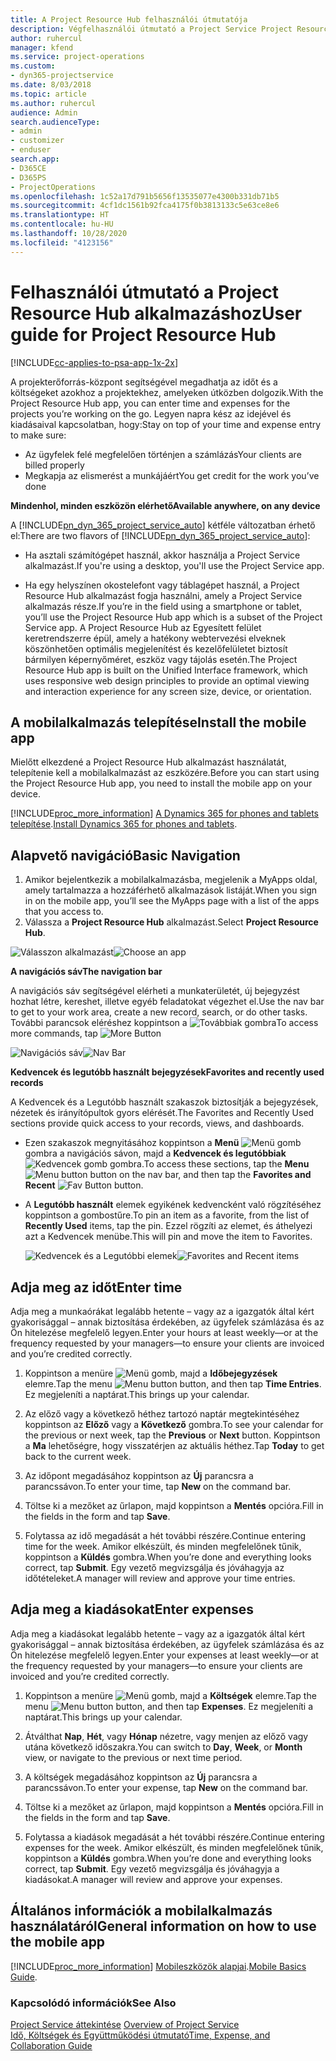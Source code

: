 ```yaml
---
title: A Project Resource Hub felhasználói útmutatója
description: Végfelhasználói útmutató a Project Service Project Resource Hub alkalmazásához
author: ruhercul
manager: kfend
ms.service: project-operations
ms.custom:
- dyn365-projectservice
ms.date: 8/03/2018
ms.topic: article
ms.author: ruhercul
audience: Admin
search.audienceType:
- admin
- customizer
- enduser
search.app:
- D365CE
- D365PS
- ProjectOperations
ms.openlocfilehash: 1c52a17d791b5656f13535077e4300b331db71b5
ms.sourcegitcommit: 4cf1dc1561b92fca4175f0b3813133c5e63ce8e6
ms.translationtype: HT
ms.contentlocale: hu-HU
ms.lasthandoff: 10/28/2020
ms.locfileid: "4123156"
---
```

# <a name="user-guide-for-project-resource-hub"></a><span data-ttu-id="3df9d-103">Felhasználói útmutató a Project Resource Hub alkalmazáshoz</span><span class="sxs-lookup"><span data-stu-id="3df9d-103">User guide for Project Resource Hub</span></span>

[!INCLUDE[cc-applies-to-psa-app-1x-2x](../includes/cc-applies-to-psa-app-1x-2x.md)]

<span data-ttu-id="3df9d-104">A projekterőforrás-központ segítségével megadhatja az időt és a költségeket azokhoz a projektekhez, amelyeken útközben dolgozik.</span><span class="sxs-lookup"><span data-stu-id="3df9d-104">With the Project Resource Hub app, you can enter time and expenses for the projects you’re working on the go.</span></span> <span data-ttu-id="3df9d-105">Legyen napra kész az idejével és kiadásaival kapcsolatban, hogy:</span><span class="sxs-lookup"><span data-stu-id="3df9d-105">Stay on top of your time and expense entry to make sure:</span></span>

- <span data-ttu-id="3df9d-106">Az ügyfelek felé megfelelően történjen a számlázás</span><span class="sxs-lookup"><span data-stu-id="3df9d-106">Your clients are billed properly</span></span>
- <span data-ttu-id="3df9d-107">Megkapja az elismerést a munkájáért</span><span class="sxs-lookup"><span data-stu-id="3df9d-107">You get credit for the work you’ve done</span></span>

<span data-ttu-id="3df9d-108">**Mindenhol, minden eszközön elérhető**</span><span class="sxs-lookup"><span data-stu-id="3df9d-108">**Available anywhere, on any device**</span></span>

<span data-ttu-id="3df9d-109">A [!INCLUDE[pn_dyn_365_project_service_auto](../includes/pn-dyn-365-project-service-auto.md)] kétféle változatban érhető el:</span><span class="sxs-lookup"><span data-stu-id="3df9d-109">There are two flavors of [!INCLUDE[pn_dyn_365_project_service_auto](../includes/pn-dyn-365-project-service-auto.md)]:</span></span> 

- <span data-ttu-id="3df9d-110">Ha asztali számítógépet használ, akkor használja a Project Service alkalmazást.</span><span class="sxs-lookup"><span data-stu-id="3df9d-110">If you're using a desktop, you'll use the Project Service app.</span></span> 

- <span data-ttu-id="3df9d-111">Ha egy helyszínen okostelefont vagy táblagépet használ, a Project Resource Hub alkalmazást fogja használni, amely a Project Service alkalmazás része.</span><span class="sxs-lookup"><span data-stu-id="3df9d-111">If you’re in the field using a smartphone or tablet, you’ll use the Project Resource Hub app which is a subset of the Project Service  app.</span></span> <span data-ttu-id="3df9d-112">A Project Resource Hub az Egyesített felület keretrendszerre épül, amely a hatékony webtervezési elveknek köszönhetően optimális megjelenítést és kezelőfelületet biztosít bármilyen képernyőméret, eszköz vagy tájolás esetén.</span><span class="sxs-lookup"><span data-stu-id="3df9d-112">The Project Resource Hub app is built on the Unified Interface framework, which uses responsive web design principles to provide an optimal viewing and interaction experience for any screen size, device, or orientation.</span></span> 


## <a name="install-the-mobile-app"></a><span data-ttu-id="3df9d-113">A mobilalkalmazás telepítése</span><span class="sxs-lookup"><span data-stu-id="3df9d-113">Install the mobile app</span></span>
<span data-ttu-id="3df9d-114">Mielőtt elkezdené a Project Resource Hub alkalmazást használatát, telepítenie kell a mobilalkalmazást az eszközére.</span><span class="sxs-lookup"><span data-stu-id="3df9d-114">Before you can start using the Project Resource Hub app, you need to install the mobile app on your device.</span></span> 

[!INCLUDE[proc_more_information](../includes/proc-more-information.md)] <span data-ttu-id="3df9d-115">[A Dynamics 365 for phones and tablets telepítése](https://docs.microsoft.com/dynamics365/mobile-app/install-dynamics-365-for-phones-and-tablets).</span><span class="sxs-lookup"><span data-stu-id="3df9d-115">[Install Dynamics 365 for phones and tablets](https://docs.microsoft.com/dynamics365/mobile-app/install-dynamics-365-for-phones-and-tablets).</span></span>

## <a name="basic-navigation"></a><span data-ttu-id="3df9d-116">Alapvető navigáció</span><span class="sxs-lookup"><span data-stu-id="3df9d-116">Basic Navigation</span></span>
1.  <span data-ttu-id="3df9d-117">Amikor bejelentkezik a mobilalkalmazásba, megjelenik a MyApps oldal, amely tartalmazza a hozzáférhető alkalmazások listáját.</span><span class="sxs-lookup"><span data-stu-id="3df9d-117">When you sign in on the mobile app, you’ll see the MyApps page with a list of the apps that you access to.</span></span> 
2.  <span data-ttu-id="3df9d-118">Válassza a **Project Resource Hub** alkalmazást.</span><span class="sxs-lookup"><span data-stu-id="3df9d-118">Select **Project Resource Hub**.</span></span>

<span data-ttu-id="3df9d-119">![Válasszon alkalmazást](media/chooseApp_1.png "Válasszon alkalmazást")</span><span class="sxs-lookup"><span data-stu-id="3df9d-119">![Choose an app](media/chooseApp_1.png "Choose an app")</span></span>

<span data-ttu-id="3df9d-120">**A navigációs sáv**</span><span class="sxs-lookup"><span data-stu-id="3df9d-120">**The navigation bar**</span></span>

<span data-ttu-id="3df9d-121">A navigációs sáv segítségével elérheti a munkaterületét, új bejegyzést hozhat létre, kereshet, illetve egyéb feladatokat végezhet el.</span><span class="sxs-lookup"><span data-stu-id="3df9d-121">Use the nav bar to get to your work area, create a new record, search, or do other tasks.</span></span> <span data-ttu-id="3df9d-122">További parancsok eléréshez koppintson a ![Továbbiak gombra](media/MoreButton.png "Továbbiak gomb")</span><span class="sxs-lookup"><span data-stu-id="3df9d-122">To access more commands, tap ![More Button](media/MoreButton.png "More Button")</span></span>

<span data-ttu-id="3df9d-123">![Navigációs sáv](media/NavBar_2.png "Navigációs sáv")</span><span class="sxs-lookup"><span data-stu-id="3df9d-123">![Nav Bar](media/NavBar_2.png "Nav Bar")</span></span>

<span data-ttu-id="3df9d-124">**Kedvencek és legutóbb használt bejegyzések**</span><span class="sxs-lookup"><span data-stu-id="3df9d-124">**Favorites and recently used records**</span></span>

<span data-ttu-id="3df9d-125">A Kedvencek és a Legutóbb használt szakaszok biztosítják a bejegyzések, nézetek és irányítópultok gyors elérését.</span><span class="sxs-lookup"><span data-stu-id="3df9d-125">The Favorites and Recently Used sections provide quick access to your records, views, and dashboards.</span></span> 

- <span data-ttu-id="3df9d-126">Ezen szakaszok megnyitásához koppintson a **Menü** ![Menü gomb](media/MenuButton.png "Menü gomb") gombra a navigációs sávon, majd a **Kedvencek és legutóbbiak** ![Kedvencek gomb](media/FavButton.png "Fav gomb") gombra.</span><span class="sxs-lookup"><span data-stu-id="3df9d-126">To access these sections, tap the **Menu** ![Menu button](media/MenuButton.png "Menu button") button on the nav bar, and then tap the **Favorites and Recent** ![Fav Button](media/FavButton.png "Fav Button") button.</span></span>

- <span data-ttu-id="3df9d-127">A **Legutóbb használt** elemek egyikének kedvencként való rögzítéséhez koppintson a gombostűre.</span><span class="sxs-lookup"><span data-stu-id="3df9d-127">To pin an item as a favorite, from the list of **Recently Used** items, tap the pin.</span></span> <span data-ttu-id="3df9d-128">Ezzel rögzíti az elemet, és áthelyezi azt a Kedvencek menübe.</span><span class="sxs-lookup"><span data-stu-id="3df9d-128">This will pin and move the item to Favorites.</span></span>

  <span data-ttu-id="3df9d-129">![Kedvencek és a Legutóbbi elemek](media/Favs_3.png "Kedvencek és a Legutóbbi elemek")</span><span class="sxs-lookup"><span data-stu-id="3df9d-129">![Favorites and Recent items](media/Favs_3.png "Favorites and Recent items")</span></span>
 
## <a name="enter-time"></a><span data-ttu-id="3df9d-130">Adja meg az időt</span><span class="sxs-lookup"><span data-stu-id="3df9d-130">Enter time</span></span>
<span data-ttu-id="3df9d-131">Adja meg a munkaórákat legalább hetente – vagy az a igazgatók által kért gyakorisággal – annak biztosítása érdekében, az ügyfelek számlázása és az Ön hitelezése megfelelő legyen.</span><span class="sxs-lookup"><span data-stu-id="3df9d-131">Enter your hours at least weekly—or at the frequency requested by your managers—to ensure your clients are invoiced and you’re credited correctly.</span></span>

1. <span data-ttu-id="3df9d-132">Koppintson a menüre ![Menü gomb](media/MenuButton.png "Menü gomb"), majd a **Időbejegyzések** elemre.</span><span class="sxs-lookup"><span data-stu-id="3df9d-132">Tap the menu ![Menu button](media/MenuButton.png "Menu button") button, and then tap **Time Entries**.</span></span> <span data-ttu-id="3df9d-133">Ez megjeleníti a naptárat.</span><span class="sxs-lookup"><span data-stu-id="3df9d-133">This brings up your calendar.</span></span>

2. <span data-ttu-id="3df9d-134">Az előző vagy a következő héthez tartozó naptár megtekintéséhez koppintson az **Előző** vagy a **Következő** gombra.</span><span class="sxs-lookup"><span data-stu-id="3df9d-134">To see your calendar for the previous or next week, tap the **Previous** or **Next** button.</span></span> <span data-ttu-id="3df9d-135">Koppintson a **Ma** lehetőségre, hogy visszatérjen az aktuális héthez.</span><span class="sxs-lookup"><span data-stu-id="3df9d-135">Tap **Today** to get back to the current week.</span></span>

3. <span data-ttu-id="3df9d-136">Az időpont megadásához koppintson az **Új** parancsra a parancssávon.</span><span class="sxs-lookup"><span data-stu-id="3df9d-136">To enter your time, tap **New** on the command bar.</span></span> 

4. <span data-ttu-id="3df9d-137">Töltse ki a mezőket az űrlapon, majd koppintson a **Mentés** opcióra.</span><span class="sxs-lookup"><span data-stu-id="3df9d-137">Fill in the fields in the form and tap **Save**.</span></span>

5. <span data-ttu-id="3df9d-138">Folytassa az idő megadását a hét további részére.</span><span class="sxs-lookup"><span data-stu-id="3df9d-138">Continue entering time for the week.</span></span> <span data-ttu-id="3df9d-139">Amikor elkészült, és minden megfelelőnek tűnik, koppintson a **Küldés** gombra.</span><span class="sxs-lookup"><span data-stu-id="3df9d-139">When you’re done and everything looks correct, tap **Submit**.</span></span> <span data-ttu-id="3df9d-140">Egy vezető megvizsgálja és jóváhagyja az időtételeket.</span><span class="sxs-lookup"><span data-stu-id="3df9d-140">A manager will review and approve your time entries.</span></span>

## <a name="enter-expenses"></a><span data-ttu-id="3df9d-141">Adja meg a kiadásokat</span><span class="sxs-lookup"><span data-stu-id="3df9d-141">Enter expenses</span></span> 
<span data-ttu-id="3df9d-142">Adja meg a kiadásokat legalább hetente – vagy az a igazgatók által kért gyakorisággal – annak biztosítása érdekében, az ügyfelek számlázása és az Ön hitelezése megfelelő legyen.</span><span class="sxs-lookup"><span data-stu-id="3df9d-142">Enter your expenses at least weekly—or at the frequency requested by your managers—to ensure your clients are invoiced and you’re credited correctly.</span></span>

1. <span data-ttu-id="3df9d-143">Koppintson a menüre ![Menü gomb](media/MenuButton.png "Menü gomb"), majd a **Költségek** elemre.</span><span class="sxs-lookup"><span data-stu-id="3df9d-143">Tap the menu ![Menu button](media/MenuButton.png "Menu button") button, and then tap **Expenses**.</span></span> <span data-ttu-id="3df9d-144">Ez megjeleníti a naptárat.</span><span class="sxs-lookup"><span data-stu-id="3df9d-144">This brings up your calendar.</span></span>

2. <span data-ttu-id="3df9d-145">Átválthat **Nap**, **Hét**, vagy **Hónap** nézetre, vagy menjen az előző vagy utána következő időszakra.</span><span class="sxs-lookup"><span data-stu-id="3df9d-145">You can switch to **Day**, **Week**, or **Month** view, or navigate to the previous or next time period.</span></span> 

3. <span data-ttu-id="3df9d-146">A költségek megadásához koppintson az **Új** parancsra a parancssávon.</span><span class="sxs-lookup"><span data-stu-id="3df9d-146">To enter your expense, tap **New** on the command bar.</span></span> 

4. <span data-ttu-id="3df9d-147">Töltse ki a mezőket az űrlapon, majd koppintson a **Mentés** opcióra.</span><span class="sxs-lookup"><span data-stu-id="3df9d-147">Fill in the fields in the form and tap **Save**.</span></span>

5. <span data-ttu-id="3df9d-148">Folytassa a kiadások megadását a hét további részére.</span><span class="sxs-lookup"><span data-stu-id="3df9d-148">Continue entering expenses for the week.</span></span> <span data-ttu-id="3df9d-149">Amikor elkészült, és minden megfelelőnek tűnik, koppintson a **Küldés** gombra.</span><span class="sxs-lookup"><span data-stu-id="3df9d-149">When you’re done and everything looks correct, tap **Submit**.</span></span> <span data-ttu-id="3df9d-150">Egy vezető megvizsgálja és jóváhagyja a kiadásokat.</span><span class="sxs-lookup"><span data-stu-id="3df9d-150">A manager will review and approve your expenses.</span></span>

## <a name="general-information-on-how-to-use-the-mobile-app"></a><span data-ttu-id="3df9d-151">Általános információk a mobilalkalmazás használatáról</span><span class="sxs-lookup"><span data-stu-id="3df9d-151">General information on how to use the mobile app</span></span> 
[!INCLUDE[proc_more_information](../includes/proc-more-information.md)] <span data-ttu-id="3df9d-152">[Mobileszközök alapjai](https://docs.microsoft.com/dynamics365/mobile-app/dynamics-365-phones-tablets-users-guide).</span><span class="sxs-lookup"><span data-stu-id="3df9d-152">[Mobile Basics Guide](https://docs.microsoft.com/dynamics365/mobile-app/dynamics-365-phones-tablets-users-guide).</span></span>

### <a name="see-also"></a><span data-ttu-id="3df9d-153">Kapcsolódó információk</span><span class="sxs-lookup"><span data-stu-id="3df9d-153">See Also</span></span>  
 <span data-ttu-id="3df9d-154">[Project Service áttekintése](../psa/overview.md) </span><span class="sxs-lookup"><span data-stu-id="3df9d-154">[Overview of Project Service](../psa/overview.md) </span></span>  
 [<span data-ttu-id="3df9d-155">Idő, Költségek és Együttműködési útmutató</span><span class="sxs-lookup"><span data-stu-id="3df9d-155">Time, Expense, and Collaboration Guide</span></span>](../psa/time-expense-collaboration-guide.md)   
 
